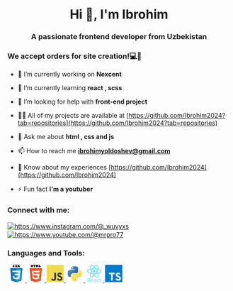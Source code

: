 <!---
Ibrohim2024/Ibrohim2024 is a ✨ special ✨ repository because its `README.md` (this file) appears on your GitHub profile.
You can click the Preview link to take a look at your changes.
--->
<h1 align="center">Hi 👋, I'm Ibrohim</h1>
<h3 align="center">A passionate frontend developer from Uzbekistan</h3>
<h3>We accept orders for site creation!💻📌</h3>

- 🔭 I’m currently working on **Nexcent**

- 🌱 I’m currently learning **react , scss**

- 🤝 I’m looking for help with **front-end project**

- 👨‍💻 All of my projects are available at [https://github.com/Ibrohim2024?tab=repositories](https://github.com/Ibrohim2024?tab=repositories)

- 💬 Ask me about **html , css and js**

- 📫 How to reach me **ibrohimyoldoshev@gmail.com**

- 📄 Know about my experiences [https://github.com/Ibrohim2024](https://github.com/Ibrohim2024)

- ⚡ Fun fact **I'm a youtuber**

<h3 align="left">Connect with me:</h3>
<p align="left">
<a href="https://instagram.com/https://www.instagram.com/@_wuvyxs" target="blank"><img align="center" src="https://raw.githubusercontent.com/rahuldkjain/github-profile-readme-generator/master/src/images/icons/Social/instagram.svg" alt="https://www.instagram.com/@_wuvyxs" height="30" width="40" /></a>
<a href="https://www.youtube.com/c/https://www.youtube.com/@mrpro77" target="blank"><img align="center" src="https://raw.githubusercontent.com/rahuldkjain/github-profile-readme-generator/master/src/images/icons/Social/youtube.svg" alt="https://www.youtube.com/@mrpro77" height="30" width="40" /></a>
</p>

<h3 align="left">Languages and Tools:</h3>
<p align="left"> <a href="https://www.w3schools.com/css/" target="_blank" rel="noreferrer"> <img src="https://raw.githubusercontent.com/devicons/devicon/master/icons/css3/css3-original-wordmark.svg" alt="css3" width="40" height="40"/> </a> <a href="https://www.w3.org/html/" target="_blank" rel="noreferrer"> <img src="https://raw.githubusercontent.com/devicons/devicon/master/icons/html5/html5-original-wordmark.svg" alt="html5" width="40" height="40"/> </a> <a href="https://developer.mozilla.org/en-US/docs/Web/JavaScript" target="_blank" rel="noreferrer"> <img src="https://raw.githubusercontent.com/devicons/devicon/master/icons/javascript/javascript-original.svg" alt="javascript" width="40" height="40"/> </a> <a href="https://www.python.org" target="_blank" rel="noreferrer"> <img src="https://raw.githubusercontent.com/devicons/devicon/master/icons/python/python-original.svg" alt="python" width="40" height="40"/> </a> <a href="https://reactjs.org/" target="_blank" rel="noreferrer"> <img src="https://raw.githubusercontent.com/devicons/devicon/master/icons/react/react-original-wordmark.svg" alt="react" width="40" height="40"/> </a> <a href="https://www.typescriptlang.org/" target="_blank" rel="noreferrer"> <img src="https://raw.githubusercontent.com/devicons/devicon/master/icons/typescript/typescript-original.svg" alt="typescript" width="40" height="40"/> </a> </p>
